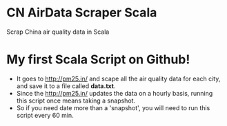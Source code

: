 # CN AirData Scraper Scala
Scrap China air quality data in Scala

# My first Scala Script on Github!

* It goes to http://pm25.in/ and scape all the air quality data for each city, and save it to a file called **data.txt**.
* Since the http://pm25.in/ updates the data on a hourly basis, running this script once means taking a snapshot.
* So if you need date more than a 'snapshot', you will need to run this script every 60 min.

